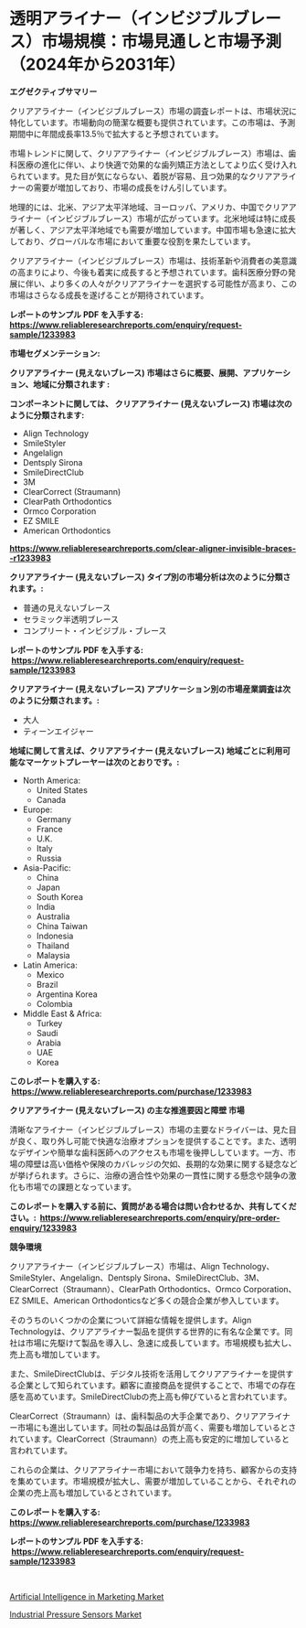 <p><h1>透明アライナー（インビジブルブレース）市場規模：市場見通しと市場予測（2024年から2031年）</h1></p><p><strong>エグゼクティブサマリー</strong></p>
<p><p>クリアアライナー（インビジブルブレース）市場の調査レポートは、市場状況に特化しています。市場動向の簡潔な概要も提供されています。この市場は、予測期間中に年間成長率13.5％で拡大すると予想されています。</p><p>市場トレンドに関して、クリアアライナー（インビジブルブレース）市場は、歯科医療の進化に伴い、より快適で効果的な歯列矯正方法としてより広く受け入れられています。見た目が気にならない、着脱が容易、且つ効果的なクリアアライナーの需要が増加しており、市場の成長をけん引しています。</p><p>地理的には、北米、アジア太平洋地域、ヨーロッパ、アメリカ、中国でクリアアライナー（インビジブルブレース）市場が広がっています。北米地域は特に成長が著しく、アジア太平洋地域でも需要が増加しています。中国市場も急速に拡大しており、グローバルな市場において重要な役割を果たしています。</p><p>クリアアライナー（インビジブルブレース）市場は、技術革新や消費者の美意識の高まりにより、今後も着実に成長すると予想されています。歯科医療分野の発展に伴い、より多くの人々がクリアアライナーを選択する可能性が高まり、この市場はさらなる成長を遂げることが期待されています。</p></p>
<p><strong>レポートのサンプル PDF を入手する: <a href="https://www.reliableresearchreports.com/enquiry/request-sample/1233983">https://www.reliableresearchreports.com/enquiry/request-sample/1233983</a></strong></p>
<p><strong>市場セグメンテーション:</strong></p>
<p><strong> クリアアライナー (見えないブレース) 市場はさらに概要、展開、アプリケーション、地域に分類されます :</strong></p>
<p><strong>コンポーネントに関しては、 クリアアライナー (見えないブレース) 市場は次のように分類されます: &nbsp;</strong></p>
<p><ul><li>Align Technology</li><li>SmileStyler</li><li>Angelalign</li><li>Dentsply Sirona</li><li>SmileDirectClub</li><li>3M</li><li>ClearCorrect (Straumann)</li><li>ClearPath Orthodontics</li><li>Ormco Corporation</li><li>EZ SMILE</li><li>American Orthodontics</li></ul></p>
<p><strong><a href="https://www.reliableresearchreports.com/clear-aligner-invisible-braces--r1233983">https://www.reliableresearchreports.com/clear-aligner-invisible-braces--r1233983</a></strong></p>
<p><strong> クリアアライナー (見えないブレース) タイプ別の市場分析は次のように分類されます。:</strong></p>
<p><ul><li>普通の見えないブレース</li><li>セラミック半透明ブレース</li><li>コンプリート・インビジブル・ブレース</li></ul></p>
<p><strong>レポートのサンプル PDF を入手する: &nbsp;<a href="https://www.reliableresearchreports.com/enquiry/request-sample/1233983">https://www.reliableresearchreports.com/enquiry/request-sample/1233983</a></strong></p>
<p><strong> クリアアライナー (見えないブレース) アプリケーション別の市場産業調査は次のように分類されます。:</strong></p>
<p><ul><li>大人</li><li>ティーンエイジャー</li></ul></p>
<p><strong>地域に関して言えば、クリアアライナー (見えないブレース) 地域ごとに利用可能なマーケットプレーヤーは次のとおりです。:</strong></p>
<p><ul>
    <li>
        North America:
        <ul>
            <li>United States</li>
            <li>Canada</li>
        </ul>
    </li>
    <li>
        Europe:
        <ul>
            <li>Germany</li>
            <li>France</li>
            <li>U.K.</li>
            <li>Italy</li>
            <li>Russia</li>
        </ul>
    </li>
    <li>
        Asia-Pacific:
        <ul>
            <li>China</li>
            <li>Japan</li>
            <li>South Korea</li>
            <li>India</li>
            <li>Australia</li>
            <li>China Taiwan</li>
            <li>Indonesia</li>
            <li>Thailand</li>
            <li>Malaysia</li>
        </ul>
    </li>
    <li>
        Latin America:
        <ul>
            <li>Mexico</li>
            <li>Brazil</li>
            <li>Argentina Korea</li>
            <li>Colombia</li>
        </ul>
    </li>
    <li>
        Middle East & Africa:
        <ul>
            <li>Turkey</li>
            <li>Saudi</li>
            <li>Arabia</li>
            <li>UAE</li>
            <li>Korea</li>
        </ul>
    </li>
    </ul></p>
<p><strong>このレポートを購入する: &nbsp;<a href="https://www.reliableresearchreports.com/purchase/1233983">https://www.reliableresearchreports.com/purchase/1233983</a></strong></p>
<p><strong>クリアアライナー (見えないブレース) の主な推進要因と障壁 市場</strong></p>
<p><p>清晰なアライナー（インビジブルブレース）市場の主要なドライバーは、見た目が良く、取り外し可能で快適な治療オプションを提供することです。また、透明なデザインや簡単な歯科医師へのアクセスも市場を後押ししています。一方、市場の障壁は高い価格や保険のカバレッジの欠如、長期的な効果に関する疑念などが挙げられます。さらに、治療の適合性や効果の一貫性に関する懸念や競争の激化も市場での課題となっています。</p></p>
<p><strong>このレポートを購入する前に、質問がある場合は問い合わせるか、共有してください。:&nbsp; <a href="https://www.reliableresearchreports.com/enquiry/pre-order-enquiry/1233983">https://www.reliableresearchreports.com/enquiry/pre-order-enquiry/1233983</a></strong></p>
<p><strong>競争環境</strong></p>
<p><p>クリアアライナー（インビジブルブレース）市場は、Align Technology、SmileStyler、Angelalign、Dentsply Sirona、SmileDirectClub、3M、ClearCorrect（Straumann）、ClearPath Orthodontics、Ormco Corporation、EZ SMILE、American Orthodonticsなど多くの競合企業が参入しています。</p><p>そのうちのいくつかの企業について詳細な情報を提供します。Align Technologyは、クリアアライナー製品を提供する世界的に有名な企業です。同社は市場に先駆けて製品を導入し、急速に成長しています。市場規模も拡大し、売上高も増加しています。</p><p>また、SmileDirectClubは、デジタル技術を活用してクリアアライナーを提供する企業として知られています。顧客に直接商品を提供することで、市場での存在感を高めています。SmileDirectClubの売上高も伸びていると言われています。</p><p>ClearCorrect（Straumann）は、歯科製品の大手企業であり、クリアアライナー市場にも進出しています。同社の製品は品質が高く、需要も増加しているとされています。ClearCorrect（Straumann）の売上高も安定的に増加していると言われています。</p><p>これらの企業は、クリアアライナー市場において競争力を持ち、顧客からの支持を集めています。市場規模が拡大し、需要が増加していることから、それぞれの企業の売上高も増加しているとされています。</p></p>
<p><strong>このレポートを購入する: &nbsp; <a href="https://www.reliableresearchreports.com/purchase/1233983">https://www.reliableresearchreports.com/purchase/1233983</a></strong></p>
<p><strong>レポートのサンプル PDF を入手する: &nbsp;<a href="https://www.reliableresearchreports.com/enquiry/request-sample/1233983">https://www.reliableresearchreports.com/enquiry/request-sample/1233983</a></strong><strong></strong></p>
<p>&nbsp;</p>
<p><p><a href="https://github.com/ChiragRP21/Market-Research-Report-List-4/blob/main/artificial-intelligence-in-marketing-market.md">Artificial Intelligence in Marketing Market</a></p><p><a href="https://confirmed-shield-e13.notion.site/Industrial-Pressure-Sensors-Market-Report-Reveals-the-Latest-Trends-And-Growth-Opportunities-of-this-00f5e77a6ceb4f98ba7c06f34d24e3cb">Industrial Pressure Sensors Market</a></p></p>